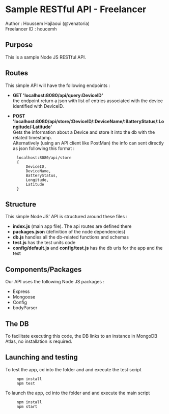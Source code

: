 # Sample RESTful API - Freelancer

Author : Houssem Hajlaoui (@venatoria) <br>
Freelancer ID : houcemh

## Purpose

This is a sample Node JS RESTful API.

## Routes

This simple API will have the following endpoints :

-   **GET 'localhost:8080/api/query:DeviceID'**<br>
    the endpoint return a json with list of entries associated with the device identified with DeviceID.

-   **POST 'localhost:8080/api/store/:DeviceID/:DeviceName/:BatteryStatus/:Longitude/:Latitude'**<br>
    Gets the information about a Device and store it into the db with the related timestamp.<br>
    Alternatively (using an API client like PostMan) the info can sent directly as json following this format :<br>
```
     localhost:8080/api/store     
     {
         DeviceID,
         DeviceName,
         BatteryStatus,
         Longitude,
         Latitude
     }
```

## Structure

This simple Node JS' API is structured around these files :

-   **index.js** (main app file). The api routes are defined there
-   **packages.json** (definition of the node dependencies)
-   **db.js** handles all the db-related functions and schemas
-   **test.js** has the test units code
-   **config/default.js** and **config/test.js** has the db uris for the app and the test

## Components/Packages

Our API uses the following Node JS packages :

-   Express
-   Mongoose
-   Config
-   bodyParser

## The DB

To facilitate executing this code, the DB links to an instance in MongoDB Atlas, no installation is required.

## Launching and testing

To test the app, cd into the folder and and execute the test script
```
     npm install
     npm test
```

To launch the app, cd into the folder and and execute the main script
```
     npm install
     npm start
```
